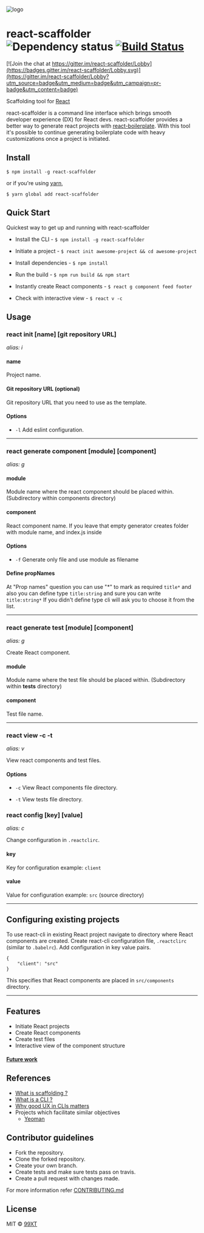 ![logo](https://user-images.githubusercontent.com/7692626/29966125-1d9e5ba6-8f2e-11e7-9155-c6cdc3c61be2.png)



# react-scaffolder ![Dependency status](https://david-dm.org/99xt/react-cli.svg) [![Build Status](https://travis-ci.org/99xt/react-scaffolder.svg?branch=master)](https://travis-ci.org/99xt/react-scaffolder)

[![Join the chat at https://gitter.im/react-scaffolder/Lobby](https://badges.gitter.im/react-scaffolder/Lobby.svg)](https://gitter.im/react-scaffolder/Lobby?utm_source=badge&utm_medium=badge&utm_campaign=pr-badge&utm_content=badge)

Scaffolding tool for [React](https://facebook.github.io/react/)

react-scaffolder is a command line interface which brings smooth developer experience (DX) for React devs. react-scaffolder provides a better way to generate react projects with [react-boilerplate](https://github.com/99xt/react-boilerplate). With this tool it's possible to continue generating boilerplate code with heavy customizations once a project is initiated.

## Install

```
$ npm install -g react-scaffolder
```

or if you're using [yarn](https://yarnpkg.com),

```
$ yarn global add react-scaffolder
```

## Quick Start

Quickest way to get up and running with react-scaffolder

- Install the CLI - ```$ npm install -g react-scaffolder```

- Initiate a project - ```$ react init awesome-project && cd awesome-project```
- Install dependencies - ```$ npm install```
- Run the build - ```$ npm run build && npm start```
- Instantly create React components - ```$ react g component feed footer```
- Check with interactive view - ```$ react v -c```

## Usage

### react init [name] [git repository URL]
*alias: i*

#### name

Project name.

#### Git repository URL (optional)

Git repository URL that you need to use as the template.

#### Options

* `-l`
Add eslint configuration.

---------------------------------------

### react generate component [module] [component]
*alias: g*

#### module

Module name where the react component should be placed within. (Subdirectory within components directory)

#### component

React component name.
If you leave that empty generator creates folder with module name, and index.js inside

#### Options

* `-f` Generate only file and use module as filename

#### Define propNames
At "Prop names" question you can use "*" to mark as required `title*` and also you can define type `title:string` and sure you can write `title:string*`
If you didn't define type cli will ask you to choose it from the list.

---------------------------------------

### react generate test [module] [component]
*alias: g*

Create React component.

#### module

Module name where the test file should be placed within. (Subdirectory within __tests__ directory)

#### component

Test file name.

---------------------------------------

### react view -c -t
*alias: v*

View react components and test files.

#### Options

* `-c`
View React components file directory.

* `-t`
View tests file directory.

### react config [key] [value]
*alias: c*

Change configuration in `.reactclirc`.

#### key

Key for configuration
example: `client`

#### value

Value for configuration
example: `src` (source directory)

---------------------------------------

## Configuring existing projects

To use react-cli in existing React project navigate to directory where React components are created.
Create react-cli configuration file, `.reactclirc` (similar to `.babelrc`). Add configuration in key value pairs.

```
{
	"client": "src"
}
```

This specifies that React components are placed in `src/components` directory.

---------------------------------------

## Features

- Initiate React projects
- Create React components
- Create test files
- Interactive view of the component structure

#### [Future work](https://github.com/99xt/react-scaffolder/issues/23)

## References

- [What is scaffolding ?](https://en.wikipedia.org/wiki/Scaffold_(programming))
- [What is a CLI ?](https://www.techopedia.com/definition/3337/command-line-interface-cli)
- [Why good UX in CLIs matters](https://trevorsullivan.net/2016/07/11/designing-command-line-tools/)
- Projects which facilitate similar objectives
  - [Yeoman](http://yeoman.io/)

## Contributor guidelines

- Fork the repository.
- Clone the forked repository.
- Create your own branch.
- Create tests and make sure tests pass on travis.
- Create a pull request with changes made.

For more information refer [CONTRIBUTING.md](https://github.com/99xt/react-cli/blob/master/CONTRIBUTING.md)

## License

MIT © [99XT](https://github.com/99xt)
